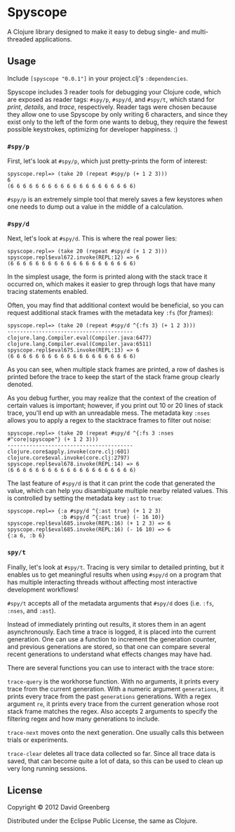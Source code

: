 # Spyscope

A Clojure library designed to make it easy to debug single- and multi-threaded applications.

## Usage

Include `[spyscope "0.0.1"]` in your project.clj's `:dependencies`.

Spyscope includes 3 reader tools for debugging your Clojure code, which are exposed as reader tags:
`#spy/p`, `#spy/d`, and `#spy/t`, which stand for *print*, *details*, and *trace*, respectively.
Reader tags were chosen because they allow one to use Spyscope by only writing 6 characters, and
since they exist only to the left of the form one wants to debug, they require the fewest possible
keystrokes, optimizing for developer happiness. :)

### `#spy/p`

First, let's look at `#spy/p`, which just pretty-prints the form of interest:

    spyscope.repl=> (take 20 (repeat #spy/p (+ 1 2 3)))
    6
    (6 6 6 6 6 6 6 6 6 6 6 6 6 6 6 6 6 6 6 6)

`#spy/p` is an extremely simple tool that merely saves a few keystores when
one needs to dump out a value in the middle of a calculation.

### `#spy/d`

Next, let's look at `#spy/d`. This is where the real power lies:

    spyscope.repl=> (take 20 (repeat #spy/d (+ 1 2 3)))
    spyscope.repl$eval672.invoke(REPL:12) => 6
    (6 6 6 6 6 6 6 6 6 6 6 6 6 6 6 6 6 6 6 6)

In the simplest usage, the form is printed along with the stack trace
it occurred on, which makes it easier to grep through logs that have
many tracing statements enabled.

Often, you may find that additional context would be beneficial, so
you can request additional stack frames with the metadata key `:fs`
(for *f*rame*s*):

    spyscope.repl=> (take 20 (repeat #spy/d ^{:fs 3} (+ 1 2 3)))
    ----------------------------------------
    clojure.lang.Compiler.eval(Compiler.java:6477)
    clojure.lang.Compiler.eval(Compiler.java:6511)
    spyscope.repl$eval675.invoke(REPL:13) => 6
    (6 6 6 6 6 6 6 6 6 6 6 6 6 6 6 6 6 6 6 6)

As you can see, when multiple stack frames are printed, a row of dashes
is printed before the trace to keep the start of the stack frame group
clearly denoted.

As you debug further, you may realize that the context of the creation of
certain values is important; however, if you print out 10 or 20 lines of
stack trace, you'll end up with an unreadable mess. The metadata key `:nses`
allows you to apply a regex to the stacktrace frames to filter out noise:

    spyscope.repl=> (take 20 (repeat #spy/d ^{:fs 3 :nses #"core|spyscope"} (+ 1 2 3)))
    ----------------------------------------
    clojure.core$apply.invoke(core.clj:601)
    clojure.core$eval.invoke(core.clj:2797)
    spyscope.repl$eval678.invoke(REPL:14) => 6
    (6 6 6 6 6 6 6 6 6 6 6 6 6 6 6 6 6 6 6 6)

The last feature of `#spy/d` is that it can print the code that generated
the value, which can help you disambiguate multiple nearby related values.
This is controlled by setting the metadata key `:ast` to `true`:

    spyscope.repl=> {:a #spy/d ^{:ast true} (+ 1 2 3)
                     :b #spy/d ^{:ast true} (- 16 10)}
    spyscope.repl$eval685.invoke(REPL:16) (+ 1 2 3) => 6
    spyscope.repl$eval685.invoke(REPL:16) (- 16 10) => 6
    {:a 6, :b 6}

### `spy/t`

Finally, let's look at `#spy/t`. Tracing is very similar to detailed
printing, but it enables us to get meaningful results when using `#spy/d`
on a program that has multiple interacting threads without affecting
most interactive development workflows!

`#spy/t` accepts all of the metadata arguments that `#spy/d` does (i.e.
`:fs`, `:nses`, and `:ast`).

Instead of immediately printing out results, it stores them in an
agent asynchronously. Each time a trace is logged, it is placed into
the current generation. One can use a function to increment the generation
counter, and previous generations are stored, so that one can compare
several recent generations to understand what effects changes may have had.

There are several functions you can use to interact with the trace store:

`trace-query` is the workhorse function. With no arguments, it prints every
trace from the current generation. With a numeric argument `generations`,
it prints every trace from the past `generations` generations. With a
regex argument `re`, it prints every trace from the current generation whose
root stack frame matches the regex. Also accepts 2 arguments to specify the
filtering regex and how many generations to include.

`trace-next` moves onto the next generation. One usually calls this between
trials or experiments.

`trace-clear` deletes all trace data collected so far. Since all trace
data is saved, that can become quite a lot of data, so this can be used
to clean up very long running sessions.

## License

Copyright © 2012 David Greenberg

Distributed under the Eclipse Public License, the same as Clojure.
